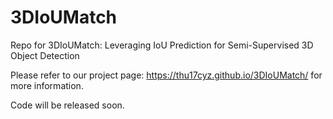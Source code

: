 # 3DIoUMatch

Repo for 3DIoUMatch: Leveraging IoU Prediction for Semi-Supervised 3D Object Detection

Please refer to our project page: https://thu17cyz.github.io/3DIoUMatch/ for more information.


Code will be released soon.
